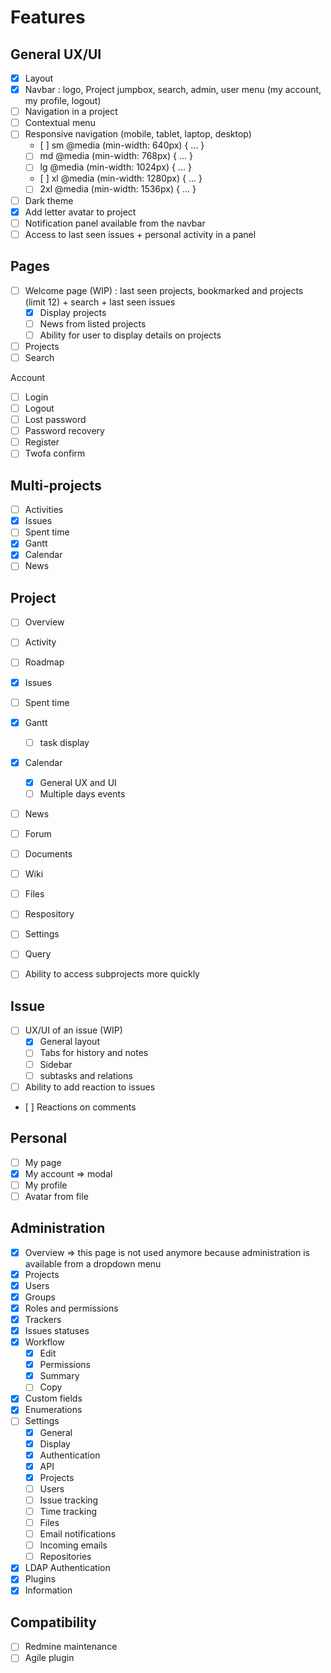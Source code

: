 # Features

## General UX/UI

- [x] Layout
- [x] Navbar : logo, Project jumpbox, search, admin, user menu (my account, my profile, logout)
- [ ] Navigation in a project
- [ ] Contextual menu
- [ ] Responsive navigation (mobile, tablet, laptop, desktop)
  - [ ] sm @media (min-width: 640px) { ... }
  - [ ] md @media (min-width: 768px) { ... }
  - [ ] lg @media (min-width: 1024px) { ... }
  - [ ] xl @media (min-width: 1280px) { ... }
  - [ ] 2xl @media (min-width: 1536px) { ... }
- [ ] Dark theme
- [x] Add letter avatar to project
- [ ] Notification panel available from the navbar
- [ ] Access to last seen issues + personal activity in a panel

## Pages

- [ ] Welcome page (WIP) : last seen projects, bookmarked and projects (limit 12) + search + last seen issues
  - [x] Display projects
  - [ ] News from listed projects
  - [ ] Ability for user to display details on projects
- [ ] Projects
- [ ] Search

Account
- [ ] Login
- [ ] Logout
- [ ] Lost password
- [ ] Password recovery
- [ ] Register
- [ ] Twofa confirm

## Multi-projects

- [ ] Activities
- [x] Issues
- [ ] Spent time
- [x] Gantt
- [x] Calendar
- [ ] News

## Project

- [ ] Overview
- [ ] Activity
- [ ] Roadmap
- [x] Issues
- [ ] Spent time
- [x] Gantt
  - [ ] task display
- [x] Calendar
  - [x] General UX and UI
  - [ ] Multiple days events
- [ ] News
- [ ] Forum
- [ ] Documents
- [ ] Wiki
- [ ] Files
- [ ] Respository
- [ ] Settings

- [ ] Query
- [ ] Ability to access subprojects more quickly

## Issue

- [ ] UX/UI of an issue (WIP)
  - [x] General layout
  - [ ] Tabs for history and notes
  - [ ] Sidebar
  - [ ] subtasks and relations
- [ ] Ability to add reaction to issues
- [ ] Reactions on comments

## Personal

- [ ] My page
- [x] My account => modal
- [ ] My profile
- [ ] Avatar from file

## Administration

- [x] Overview => this page is not used anymore because administration is available from a dropdown menu
- [x] Projects
- [x] Users
- [x] Groups
- [x] Roles and permissions
- [x] Trackers
- [x] Issues statuses
- [x] Workflow
  - [x] Edit
  - [x] Permissions
  - [x] Summary
  - [ ] Copy
- [x] Custom fields
- [x] Enumerations
- [ ] Settings
  - [x] General
  - [x] Display
  - [x] Authentication
  - [x] API
  - [x] Projects
  - [ ] Users
  - [ ] Issue tracking
  - [ ] Time tracking
  - [ ] Files
  - [ ] Email notifications
  - [ ] Incoming emails
  - [ ] Repositories
- [x] LDAP Authentication
- [x] Plugins
- [x] Information

## Compatibility

- [ ] Redmine maintenance
- [ ] Agile plugin
